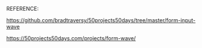 REFERENCE: 


https://github.com/bradtraversy/50projects50days/tree/master/form-input-wave

https://50projects50days.com/projects/form-wave/
